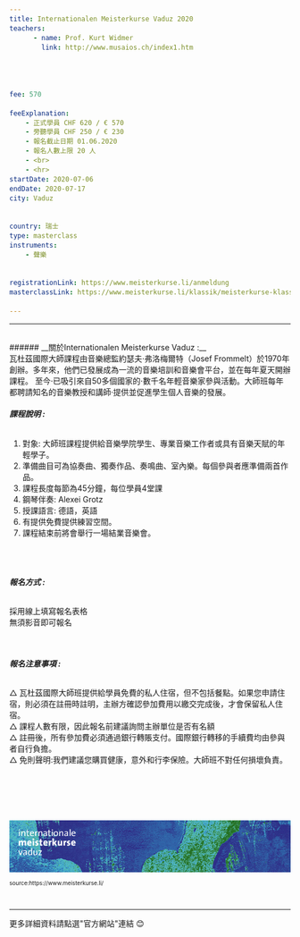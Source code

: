 ```yaml
---
title: Internationalen Meisterkurse Vaduz 2020
teachers:
      - name: Prof. Kurt Widmer
        link: http://www.musaios.ch/index1.htm




fee: 570

feeExplanation: 
    - 正式學員 CHF 620 / € 570
    - 旁聽學員 CHF 250 / € 230
    - 報名截止日期 01.06.2020
    - 報名人數上限 20 人
    - <br>
    - <hr>
startDate: 2020-07-06
endDate: 2020-07-17
city: Vaduz
      

country: 瑞士
type: masterclass
instruments:
    - 聲樂
    

registrationLink: https://www.meisterkurse.li/anmeldung
masterclassLink: https://www.meisterkurse.li/klassik/meisterkurse-klassik
    
---
```

<hr>
<br>
###### __關於Internationalen Meisterkurse Vaduz :__<br>  
瓦杜茲國際大師課程由音樂總監約瑟夫·弗洛梅爾特（Josef Frommelt）於1970年創辦。多年來，他們已發展成為一流的音樂培訓和音樂會平台，並在每年夏天開辦課程。
至今·已吸引來自50多個國家的·數千名年輕音樂家參與活動。大師班每年都聘請知名的音樂教授和講師·提供並促進學生個人音樂的發展。

<br> 


###### __課程說明 :__<br>  
1) 對象: 大師班課程提供給音樂學院學生、專業音樂工作者或具有音樂天賦的年輕學子。<br>
2) 準備曲目可為協奏曲、獨奏作品、奏鳴曲、室內樂。每個參與者應準備兩首作品。<br>
3) 課程長度每節為45分鐘，每位學員4堂課<br>
4) 鋼琴伴奏: Alexei Grotz<br>
5) 授課語言: 德語，英語<br>
6) 有提供免費提供練習空間。<br>
7) 課程結束前將會舉行一場結業音樂會。<br>
<br>

<br>

###### __報名方式 :__<br> 

採用線上填寫報名表格<br>
無須影音即可報名<br>
<br>
<br>
###### __報名注意事項 :__<br>
△ 瓦杜茲國際大師班提供給學員免費的私人住宿，但不包括餐點。如果您申請住宿，則必須在註冊時註明，主辦方確認參加費用以繳交完成後，才會保留私人住宿。<br>
△ 課程人數有限，因此報名前建議詢問主辦單位是否有名額<br>
△ 註冊後，所有參加費必須通過銀行轉賬支付。國際銀行轉移的手續費均由參與者自行負擔。<br>
△ 免則聲明:我們建議您購買健康，意外和行李保險。大師班不對任何損壞負責。<br>
<br>
<br>
<br>
<br>
<br>

<img src="/assets/img/Vaduz-Meisterkurs.png" class="img-fluid" alt="...">
<P style="font-size: 10px">source:https://www.meisterkurse.li/</P>


<br>
<hr>
更多詳細資料請點選"官方網站"連結 😊

